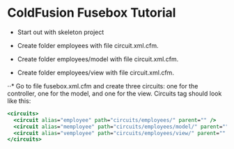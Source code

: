 # ColdFusion Fusebox Tutorial

* Start out with skeleton project

* Create folder employees with file circuit.xml.cfm.

* Create folder employees/model with file circuit.xml.cfm.

* Create folder employees/view with file circuit.xml.cfm.

⋅⋅* Go to file fusebox.xml.cfm and create three circuits: one for the controller, one for the model, and one for the view. Circuits tag should look like this:

```coldfusion
<circuits>
  <circuit alias="employee" path="circuits/employees/" parent="" />
  <circuit alias="memployee" path="circuits/employees/model/" parent="" />
  <circuit alias="vemployee" path="circuits/employees/view/" parent="" />
</circuits>
```
